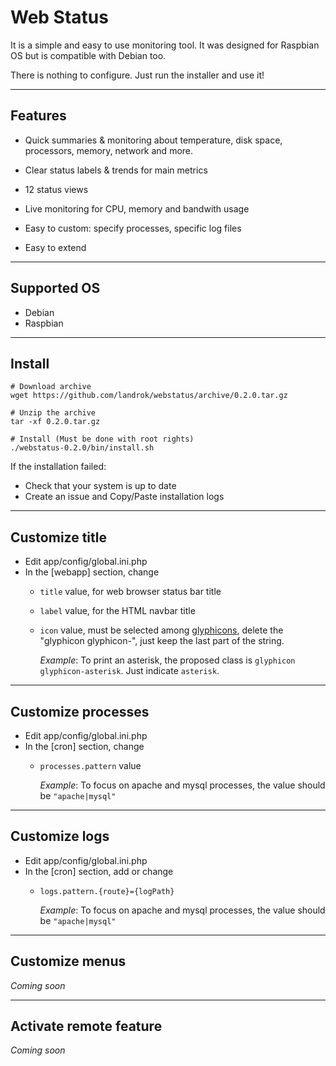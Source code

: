 Web Status
==========

It is a simple and easy to use monitoring tool. It was designed for 
Raspbian OS but is compatible with Debian too.

There is nothing to configure. Just run the installer and use it!

[//]: # "[Demo](http://example.com/webstatus/)"

________________________________________________________________________

## Features

- Quick summaries & monitoring about temperature, disk space, 
  processors, memory, network and more.

- Clear status labels & trends for main metrics

- 12 status views

- Live monitoring for CPU, memory and bandwith usage

- Easy to custom: specify processes, specific log files

- Easy to extend

________________________________________________________________________

## Supported OS

* Debian
* Raspbian

________________________________________________________________________

## Install

```shell
# Download archive
wget https://github.com/landrok/webstatus/archive/0.2.0.tar.gz

# Unzip the archive
tar -xf 0.2.0.tar.gz

# Install (Must be done with root rights)
./webstatus-0.2.0/bin/install.sh

```

If the installation failed:

- Check that your system is up to date
- Create an issue and Copy/Paste installation logs

________________________________________________________________________

## Customize title

- Edit app/config/global.ini.php
- In the [webapp] section, change 
  - `title` value, for web browser status bar title
  - `label` value, for the HTML navbar title
  - `icon` value, must be selected among 
    [glyphicons](http://getbootstrap.com/components/), delete the
    "glyphicon glyphicon-", just keep the last part of the string.
    
    _Example_: To print an asterisk, the proposed class is 
    `glyphicon glyphicon-asterisk`. Just indicate `asterisk`.

________________________________________________________________________

## Customize processes

- Edit app/config/global.ini.php
- In the [cron] section, change 
  - `processes.pattern` value
  
    _Example_: To focus on apache and mysql processes, the value should 
    be `"apache|mysql"`

________________________________________________________________________

## Customize logs

- Edit app/config/global.ini.php
- In the [cron] section, add or change 
  - `logs.pattern.{route}={logPath}`

    _Example_: To focus on apache and mysql processes, the value should 
    be `"apache|mysql"`

________________________________________________________________________

## Customize menus

_Coming soon_

________________________________________________________________________

## Activate remote feature

_Coming soon_
